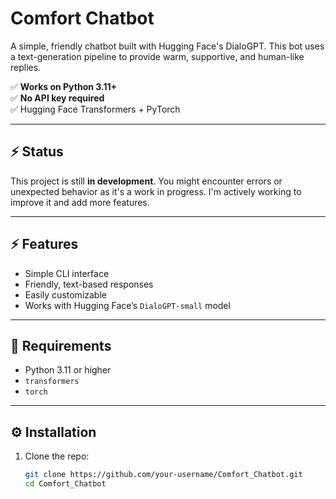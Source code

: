 # Comfort Chatbot

A simple, friendly chatbot built with Hugging Face's DialoGPT. This bot uses a text-generation pipeline to provide warm, supportive, and human-like replies.

✅ **Works on Python 3.11+**  
✅ **No API key required**  
✅ Hugging Face Transformers + PyTorch

---

## ⚡️ Status
This project is still **in development**. You might encounter errors or unexpected behavior as it's a work in progress. I'm actively working to improve it and add more features.

---

## ⚡️ Features
- Simple CLI interface  
- Friendly, text-based responses  
- Easily customizable  
- Works with Hugging Face’s `DialoGPT-small` model  

---

## 🐍 Requirements
- Python 3.11 or higher  
- `transformers`  
- `torch`  

---

## ⚙️ Installation
1. Clone the repo:
   ```bash
   git clone https://github.com/your-username/Comfort_Chatbot.git
   cd Comfort_Chatbot
